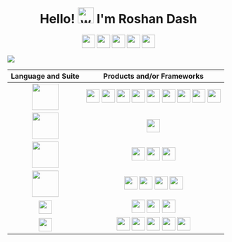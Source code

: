 <h1 align="center">
  Hello!
  <img alt="wave" src="https://emojis.slackmojis.com/emojis/images/1613285697/12806/meow_attention.png?1613285697" width="36">
   I'm Roshan Dash
</h1>

<p align="center">
<a href="https://roshandash.ml"><img src = "https://badges.pufler.dev/visits/roshan1337d/roshan1337d" height = 30px></a>
<a href="https://twitter.com/roshan1337d"><img src = "https://img.shields.io/badge/Twitter-Page?style=flat&logo=twitter&logoColor=white&color=1CA2F1" height = 30px></a>
<a href="https://www.linkedin.com/in/roshan-dash-29778a223/"><img src = "https://img.shields.io/badge/LinkedIn-Page?style=flat&logo=linkedin&logoColor=white&color=0E76A8" height = 30px></a>
<a href="https://discordapp.com/users/415490428721168384"><img src = "https://img.shields.io/badge/Discord-Page?style=flat&logo=discord&logoColor=white&color=4169E1" height = 30px></a>
<a href="https://www.instagram.com/roshan1337d/"><img src = "https://img.shields.io/badge/Instagram-Page?style=flat&logo=instagram&logoColor=white&color=DD2A7B" height = 30px></a>

![](https://activity-graph.herokuapp.com/graph?username=roshan1337d&theme=xcode&hide_border=false&area=true&custom_title=Github%20Contribution%20Graph)

| Language and Suite | Products and/or Frameworks |
| :---: | :---: |
| <img src = "https://cdn.jsdelivr.net/gh/devicons/devicon/icons/python/python-original.svg" height = 60px> | <img src = "https://img.shields.io/badge/Flask-Page?style=flat&logo=flask&logoColor=white&color=008bb9" height = 30px> <img src = "https://img.shields.io/badge/Django-Page?style=flat&logo=django&logoColor=white&color=135238" height = 30px> <img src = "https://img.shields.io/badge/FastAPI-Page?style=flat&logo=fastapi&logoColor=white&color=009385" height = 30px> <img src = "https://img.shields.io/badge/Pillow-Page?style=flat&logo=python&logoColor=white&color=3571a3" height = 30px> <img src = "https://img.shields.io/badge/Discord API-Page?style=flat&logo=discord&logoColor=white&color=4169E1" height = 30px> <img src = "https://img.shields.io/badge/PyMongo-Page?style=flat&logo=mongodb&logoColor=white&color=4db33d" height = 30px> <img src = "https://img.shields.io/badge/PyPI Packaging-Page?style=flat&logo=pypi&logoColor=white&color=3571a3" height = 30px> <img src = "https://img.shields.io/badge/Requests-Page?style=flat&color=a1438c" height = 30px> <img src = "https://img.shields.io/badge/Async Programming-Page?style=flat&color=633096" height = 30px>|
| <img src = "https://cdn.jsdelivr.net/gh/devicons/devicon/icons/c/c-original.svg" height = 60px> | <img src = "https://img.shields.io/badge/Standard Libraries-Page?style=flat&color=633096" height = 30px> |
| <img src="https://upload.wikimedia.org/wikipedia/commons/4/49/Applications-database.svg" height=60px> | <img src = "https://img.shields.io/badge/MySQL-Page?style=flat&logo=mysql&logoColor=white&color=0f80cc" height = 30px> <img src = "https://img.shields.io/badge/SQLite-Page?style=flat&logo=sqlite&logoColor=white&color=0f80cc" height = 30px> <img src = "https://img.shields.io/badge/MongoDB-Page?style=flat&logo=mongodb&logoColor=white&color=4db33d" height = 30px> |
| <img src="https://svgshare.com/i/cW2.svg" height=60px> | <img src = "https://img.shields.io/badge/Photoshop-Page?style=flat&logo=adobephotoshop&logoColor=white&color=125f7e" height = 30px> <img src = "https://img.shields.io/badge/Illustrator-Page?style=flat&logo=adobeillustrator&logoColor=white&color=d17107" height = 30px> <img src = "https://img.shields.io/badge/Premiere-Page?style=flat&logo=adobepremierepro&logoColor=white&color=875197" height = 30px> <img src = "https://img.shields.io/badge/Aftereffects-Page?style=flat&logo=adobeaftereffects&logoColor=white&color=633096" height = 30px>|
| <img src = "https://img.shields.io/badge/Frontend-Page?style=flat&color=008bb9" height = 30px> | <img src = "https://img.shields.io/badge/HTML-Page?style=flat&logo=html5&logoColor=white&color=e44d26" height = 30px> <img src = "https://img.shields.io/badge/CSS-Page?style=flat&logo=css3&logoColor=white&color=264de4" height = 30px> <img src = "https://img.shields.io/badge/Bootstrap-Page?style=flat&logo=bootstrap&logoColor=white&color=563d7c" height = 30px> |
| <img src = "https://img.shields.io/badge/Others-Page?style=flat&color=008bb9" height = 30px> | <img src = "https://img.shields.io/badge/Github-Page?style=flat&logo=github&logoColor=white&color=8d028d" height = 30px> <img src = "https://img.shields.io/badge/VSCode-Page?style=flat&logo=visualstudiocode&logoColor=white&color=008bb9" height = 30px> <img src = "https://img.shields.io/badge/CLion-Page?style=flat&logo=clion&logoColor=white&color=0da96a" height = 30px> <img src = "https://img.shields.io/badge/Replit-Page?style=flat&logo=replit&logoColor=white&color=56676e" height = 30px> <img src = "https://img.shields.io/badge/Heroku-Page?style=flat&logo=heroku&logoColor=white&color=6762a6" height = 30px> |
